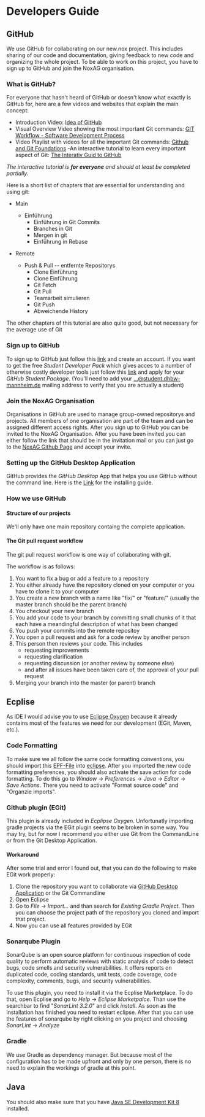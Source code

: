 # Developers Guide


## GitHub
We use GitHub for collaborating on our new.nox project. This includes sharing of our code and documentation, giving feedback to new code and organizing the whole project. 
To be able to work on this project, you have to sign up to GitHub and join the NoxAG organisation.


### What is GitHub?
For everyone that hasn't heard of GitHub or doesn't know what exactly is GitHub for, here are a few videos and websites that explain the main concept:

- Introduction Video: [Idea of GitHub](https://www.youtube.com/watch?v=w3jLJU7DT5E)
- Visual Overview Video showing the most important Git commands: [GIT Workflow - Software Development Process](https://www.youtube.com/watch?v=3a2x1iJFJWc)
- Video Playlist with videos for all the important Git commands: [Github and Git Foundations](https://www.youtube.com/playlist?list=PL0lo9MOBetEHhfG9vJzVCTiDYcbhAiEqL)
-An interactive tutorial to learn every important aspect of Git: [The Interativ Guid to GitHub](http://learngitbranching.js.org/)

*The interactive tutorial is **for everyone** and should at least be completed partially.*

Here is a short list of chapters that are essential for understanding and using git:

- Main
  - Einführung
    - Einführung in Git Commits
    - Branches in Git
    - Mergen in git
    - Einführung in Rebase
    
- Remote
  - Push & Pull -- entfernte Repositorys
    - Clone Einführung
    - Clone Einführung
    - Git Fetch
    - Git Pull
    - Teamarbeit simulieren
    - Git Push
    - Abweichende History
    
The other chapters of this tutorial are also quite good, but not necessary for the average use of Git 


### Sign up to GitHub
To sign up to GitHub just follow this [link](https://github.com/) and create an account.
If you want to get the free *Student Developer Pack* which gives acces to a number of otherwise costly developer tools just follow this [link](https://education.github.com/pack) and apply for your *GitHub Student Package*. (You'll need to add your ...@student.dhbw-mannheim.de mailing address to verify that you are actually a student)


### Join the NoxAG Organisation
Organisations in GitHub are used to manage group-owned repositorys and projects. All members of one organisation are part of the team and can be assigned different access rights. 
After you sign up to GitHub you can be invited to the NoxAG Organisation. After you have been invited you can either follow the link that should be in the invitation mail or you can just go to the [NoxAG Github Page](https://github.com/NoxAG) and accept your invite.

### Setting up the GitHub Desktop Application
GitHub provides the *GitHub Desktop* App that helps you use GitHub without the command line.
Here is the [Link](https://help.github.com/desktop/guides/getting-started/installing-github-desktop/) for the installing guide.

### How we use GitHub

#### Structure of our projects
We'll only have one main repository containg the complete application. 

#### The Git pull request workflow
The git pull request workflow is one way of collaborating with git.

The workflow is as follows:
1. You want to fix a bug or add a feature to a repository
2. You either already have the repository cloned on your computer or you have to clone it to your computer
3. You create a new branch with a name like "fix/<bugname>" or "feature/<featurename>" (usually the master branch should be the parent branch)
4. You checkout your new branch
5. You add your code to your branch by committing small chunks of it that each have a meandingful description of what has been changed
6. You push your commits into the remote repositoy
7. You open a pull request and ask for a code review by another person
8. This person then reviews your code. This includes
    - requesting improvements
    - requesting clarification
    - requesting discussion (or another review by someone else)
    - and after all issues have been taken care of, the approval of your pull request
9. Merging your branch into the master (or parent) branch


## Ecplise
As IDE I would advise you to use [Eclipse Oxygen](http://www.eclipse.org/downloads/packages/eclipse-ide-java-ee-developers/oxygenr) because it already contains most of the features we need for our development (EGit, Maven, etc.).

### Code Formatting
To make sure we all follow the same code formatting conventions, you should import this [EPF-File](https://github.com/NoxAG/Developer-Guide/blob/master/eclipse-format-settings.epf) into [eclipse](https://help.eclipse.org/neon/index.jsp?topic=%2Forg.eclipse.platform.doc.user%2Ftasks%2Ftimpandexp.htm).
After you imported the new code formatting preferences, you should also activate the save action for code formatting.
To do this go to *Window* -> *Preferences* -> *Java* -> *Editor* -> *Save Actions*. There you need to activate "Format source code" and "Organzie imports".

### Github plugin (EGit)
This plugin is already included in *Ecplipse Oxygen*. Unfortunatly importing gradle projects via the EGit plugin seems to be broken in some way. You may try, but for now I recommend you either use Git from the CommandLine or from the Git Desktop Application.

#### Workaround
After some trial and error I found out, that you can do the following to make EGit work properly:
1. Clone the repository you want to collaborate via [GitHub Desktop Application](https://github.com/NoxAG/Developer-Guide#setting-up-the-github-desktop-application) or the Git Commandline
2. Open Eclipse
3. Go to *File* -> *Import...* and than search for *Existing Gradle Project*. Then you can choose the project path of the repository you cloned and import that project.
4. Now you can use all features provided by EGit

### Sonarqube Plugin
SonarQube is an open source platform for continuous inspection of code quality to perform automatic reviews with static analysis of code to detect bugs, code smells and security vulnerabilities. It offers reports on duplicated code, coding standards, unit tests, code coverage, code complexity, comments, bugs, and security vulnerabilities.

To use this plugin, you need to install it via the Ecplise Marketplace. To do that, open Ecplise and go to *Help* -> *Eclipse Marketpalce*.
Than use the searchbar to find "*SonarLint 3.2.0*" and click *install*. As soon as the installation has finished you need to restart eclipse. After that you can use the features of sonarqube by right clicking on you project and choosing *SonarLint* -> *Analyze*

### Gradle
We use Gradle as dependency manager. But because most of the configuration has to be made upfront and only by one person, there is no need to explain the workings of gradle at this point.

## Java
You should also make sure that you have [Java SE Development Kit 8](http://www.oracle.com/technetwork/java/javase/downloads/jdk8-downloads-2133151.html) installed.
